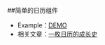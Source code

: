 ##简单的日历组件

- Example：[DEMO](http://bh-lay.github.io/demos/calendar/v2/index.html)
- 相关文章：[一枚日历的成长史](http://bh-lay.com/blog/1506bf6a3f8)
